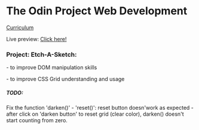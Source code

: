 <h1>The Odin Project Web Development</h1> <a href= https://www.theodinproject.com/courses/web-development-101/lessons/etch-a-sketch-project>Curriculum</a>

Live preview: <a href= https://india12.github.io/ETCH-A-SKETCH/>Click here!</a>

<h3>Project: Etch-A-Sketch:</h3>
<p>- to improve DOM manipulation skills</p> 
<p>- to improve CSS Grid understanding and usage</p>

<h5>TODO:</h5>
Fix the function 'darken()' - 'reset()': reset button doesn'work as expected - after click on 'darken button' to reset grid (clear color), darken() doesn't start counting from zero.

